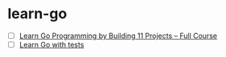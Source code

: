 # learn-go

- [ ] [Learn Go Programming by Building 11 Projects – Full Course](https://www.youtube.com/watch?v=jFfo23yIWac)
- [ ] [Learn Go with tests](https://studygolang.gitbook.io/learn-go-with-tests/)
